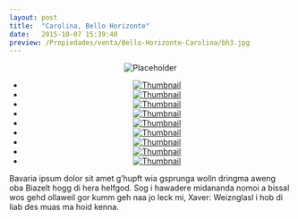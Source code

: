 ```yaml
---
layout: post
title:  "Carolina, Bello Horizonte"
date:   2015-10-07 15:39:40
preview: /Propiedades/venta/Bello-Horizonte-Carolina/bh3.jpg
---
```

<center>
	<div class="mainImg">
		<img src="/Edweb/Propiedades/venta/Bello-Horizonte-Carolina/bh3.jpg" alt="Placeholder" class="custom">
	</div>
	<ul class="thumbnails">
	  <li>
	    <a href="/Edweb/Propiedades/venta/Bello-Horizonte-Carolina/bh3.jpg">
	      <img class="tumbnails" src="/Edweb/Propiedades/venta/Bello-Horizonte-Carolina/bh3.jpg" alt="Thumbnail">
	    </a>
	  </li>
	  <li>
	    <a href="/Edweb/Propiedades/venta/Bello-Horizonte-Carolina/bh2.jpg">
	      <img class="tumbnails" src="/Edweb/Propiedades/venta/Bello-Horizonte-Carolina/bh2.jpg" alt="Thumbnail">
	    </a>
	  </li>
	  <li>
	    <a href="/Edweb/Propiedades/venta/Bello-Horizonte-Carolina/bh1.jpg">
	      <img class="tumbnails" src="/Edweb/Propiedades/venta/Bello-Horizonte-Carolina/bh1.jpg" alt="Thumbnail">
	    </a>
	  </li>
	  <li>
	    <a href="/Edweb/Propiedades/venta/Bello-Horizonte-Carolina/bh4.jpg">
	      <img class="tumbnails" src="/Edweb/Propiedades/venta/Bello-Horizonte-Carolina/bh4.jpg" alt="Thumbnail">
	    </a>
	  </li>
	  <li>
	    <a href="/Edweb/Propiedades/venta/Bello-Horizonte-Carolina/bh5.jpg">
	      <img class="tumbnails" src="/Edweb/Propiedades/venta/Bello-Horizonte-Carolina/bh5.jpg" alt="Thumbnail">
	    </a>
	  </li>
	  <li>
	    <a href="/Edweb/Propiedades/venta/Bello-Horizonte-Carolina/bh6.jpg">
	      <img class="tumbnails" src="/Edweb/Propiedades/venta/Bello-Horizonte-Carolina/bh6.jpg" alt="Thumbnail">
	    </a>
	  </li>
	  <li>
	    <a href="/Edweb/Propiedades/venta/Bello-Horizonte-Carolina/bh7.jpg">
	      <img class="tumbnails" src="/Edweb/Propiedades/venta/Bello-Horizonte-Carolina/bh7.jpg" alt="Thumbnail">
	    </a>
	  </li>
	  <li>
	    <a href="/Edweb/Propiedades/venta/Bello-Horizonte-Carolina/bh8.jpg">
	      <img class="tumbnails" src="/Edweb/Propiedades/venta/Bello-Horizonte-Carolina/bh8.jpg" alt="Thumbnail">
	    </a>
	  </li>
	  <li>
	    <a href="/Edweb/Propiedades/venta/Bello-Horizonte-Carolina/bh9.jpg">
	      <img class="tumbnails" src="/Edweb/Propiedades/venta/Bello-Horizonte-Carolina/bh9.jpg" alt="Thumbnail">
	    </a>
	  </li>
	</ul>
	<script src="https://ajax.googleapis.com/ajax/libs/jquery/1.9.1/jquery.min.js"></script>
	<script type="text/javascript" src="/Edweb/js/jquery.simpleGal.js"></script>
	<script>
	  $(document).ready(function () {
	    $('.thumbnails').simpleGal({
	      mainImage: '.custom'
	    });
	  });
	</script>
</center>

Bavaria ipsum dolor sit amet g’hupft wia gsprunga wolln dringma aweng oba Biazelt hogg di hera helfgod. Sog i hawadere midananda nomoi a bissal wos gehd ollaweil gor kumm geh naa jo leck mi, Xaver: Weiznglasl i hob di liab des muas ma hoid kenna.
